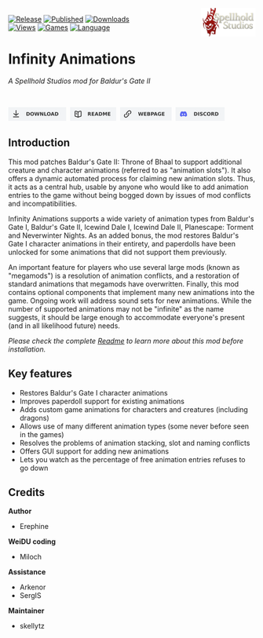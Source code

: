 <picture>
  <source media="(prefers-color-scheme: dark)" srcset="https://raw.githubusercontent.com/Spellhold-Studios/Spellhold-Studios.github.io/main/assets/images/shs-corner-logo.png" />
  <source media="(prefers-color-scheme: light)" srcset="https://raw.githubusercontent.com/Spellhold-Studios/Spellhold-Studios.github.io/main/assets/images/shs-corner-logo.png" />
  <img align="right" alt="SHS logo" src="https://raw.githubusercontent.com/Spellhold-Studios/Spellhold-Studios.github.io/main/assets/images/shs-corner-logo.png" width="22%">
</picture>

[![Release](https://img.shields.io/github/v/release/Spellhold-Studios/Infinity-Animations?include_prereleases&color=%2392403a)](https://github.com/Spellhold-Studios/Infinity-Animations/releases/latest)
[![Published](https://img.shields.io/github/release-date/Spellhold-Studios/Infinity-Animations?display_date=published_at&label=published&color=%2392403a)](https://github.com/Spellhold-Studios/Infinity-Animations/releases/latest)
[![Downloads](https://img.shields.io/github/downloads/Spellhold-Studios/Infinity-Animations/total?color=%2392403a)](https://github.com/Spellhold-Studios/Infinity-Animations/releases)
<br>
[![Views](https://badges.pufler.dev/visits/Spellhold-Studios/Infinity-Animations?label=views&color=%2392403a)](https://github.com/Spellhold-Studios/Infinity-Animations/releases)
[![Games](https://img.shields.io/badge/games-BG2%20%a0%20BGT-%2392403a)](https://github.com/Spellhold-Studios/Infinity-Animations/releases)
[![Language](https://img.shields.io/badge/language-en-%2392403a)](https://github.com/Spellhold-Studios/Infinity-Animations/releases)

<!--
Badges white space separator: %20%a0%20
Badges ":" (colon) symbol: %3A
Badges "-" (hyphen) symbol: --
Games full list: BG1 BG2 BGT BG%3AEE SoD BG2%3AEE EET IWD1 IWD2 IWD%3AEE PST PST%3AEE
IETF language tags: https://spellhold-studios.github.io/readmes/template-basic/ietf-lang-tags.pdf
Why some badges update slowly: https://github.com/pujux/badge-it/issues/78
-->

# Infinity Animations

*A Spellhold Studios mod for Baldur's Gate&nbsp;II*

<br>

[<img alt="Download" src="https://raw.githubusercontent.com/Spellhold-Studios/Spellhold-Studios.github.io/main/assets/buttons/download.svg" height="28">](https://github.com/Spellhold-Studios/Infinity-Animations/releases/latest)&nbsp;
[<img alt="Readme" src="https://raw.githubusercontent.com/Spellhold-Studios/Spellhold-Studios.github.io/main/assets/buttons/readme.svg" height="28">](https://Spellhold-Studios.github.io/readmes/infinity-animations/infinityanimations.html)&nbsp;
[<img alt="Webpage" src="https://raw.githubusercontent.com/Spellhold-Studios/Spellhold-Studios.github.io/main/assets/buttons/webpage.svg" height="28">](https://spellhold-studios.github.io/)&nbsp;
[<img alt="Discord" src="https://raw.githubusercontent.com/Spellhold-Studios/Spellhold-Studios.github.io/main/assets/buttons/discord-blue.svg" height="28">](https://discord.gg/pE2Njbdb2a)

## Introduction

This mod patches Baldur's Gate II: Throne of Bhaal to support additional creature and character animations (referred to as "animation slots"). It also offers a dynamic automated process for claiming new animation slots. Thus, it acts as a central hub, usable by anyone who would like to add animation entries to the game without being bogged down by issues of mod conflicts and incompatibilities.

Infinity Animations supports a wide variety of animation types from Baldur's Gate I, Baldur's Gate II, Icewind Dale I, Icewind Dale II, Planescape: Torment and Neverwinter Nights. As an added bonus, the mod restores Baldur's Gate I character animations in their entirety, and paperdolls have been unlocked for some animations that did not support them previously.

An important feature for players who use several large mods (known as "megamods") is a resolution of animation conflicts, and a restoration of standard animations that megamods have overwritten. Finally, this mod contains optional components that implement many new animations into the game. Ongoing work will address sound sets for new animations. While the number of supported animations may not be "infinite" as the name suggests, it should be large enough to accommodate everyone's present (and in all likelihood future) needs.

*Please check the complete [Readme](https://Spellhold-Studios.github.io/readmes/infinity-animations/infinityanimations.html) to learn more about this mod before installation.*

## Key features

- Restores Baldur's Gate I character animations
- Improves paperdoll support for existing animations
- Adds custom game animations for characters and creatures (including dragons)
- Allows use of many different animation types (some never before seen in the games)
- Resolves the problems of animation stacking, slot and naming conflicts
- Offers GUI support for adding new animations
- Lets you watch as the percentage of free animation entries refuses to go down

## Credits

<!-- double space after each credits **Heading** if you don't need lists -->

**Author**  

- Erephine

**WeiDU coding**  

- Miloch

**Assistance**  

- Arkenor
- SergIS

**Maintainer**  

- skellytz

